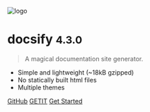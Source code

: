 ![logo](_media/icon.svg)

# docsify <small>4.3.0</small>

> A magical documentation site generator.

- Simple and lightweight (~18kB gzipped)
- No statically built html files
- Multiple themes


[GitHub](https://github.com/QingWei-Li/docsify/)
[GETIT](https://www.djangoproject.com/)
[Get Started](#docsify)
